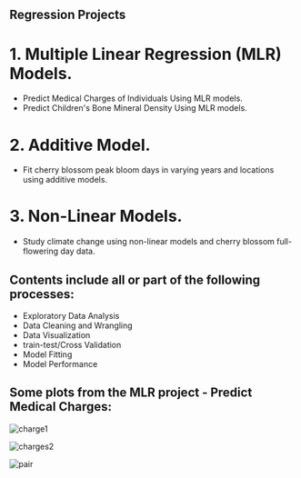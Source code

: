 ## Regression Projects

# 1. Multiple Linear Regression (MLR) Models.
- Predict Medical Charges of Individuals Using MLR models.
- Predict Children's Bone Mineral Density Using MLR models.

# 2. Additive Model.
- Fit cherry blossom peak bloom days in varying years and locations using additive models. 

# 3. Non-Linear Models.
- Study climate change using non-linear models and cherry blossom full-flowering day data.

## Contents include all or part of the following processes:
* Exploratory Data Analysis
* Data Cleaning and Wrangling
* Data Visualization
* train-test/Cross Validation
* Model Fitting
* Model Performance


## Some plots from the MLR project - Predict Medical Charges:
![charge1](https://github.com/shuangyanwu/Regression_Projects/assets/112211152/73c03357-78a1-4418-b09e-9455709aeca5)

![charges2](https://github.com/shuangyanwu/Regression_Projects/assets/112211152/24af6636-65ee-4482-8b5e-6a28eb45abad)

![pair](https://github.com/shuangyanwu/Regression_Projects/assets/112211152/e9acc4a9-fb91-4aef-8562-c0bf331c741f)
